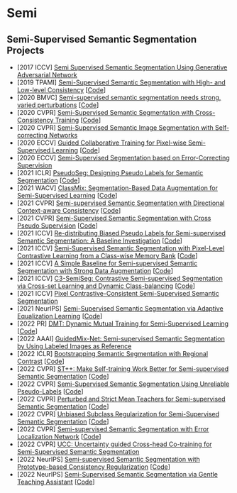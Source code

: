# Semi
## Semi-Supervised Semantic Segmentation Projects

- [2017 ICCV] [Semi Supervised Semantic Segmentation Using Generative Adversarial Network](https://openaccess.thecvf.com/content_ICCV_2017/papers/Souly__Semi_Supervised_ICCV_2017_paper.pdf)
- [2019 TPAMI] [Semi-Supervised Semantic Segmentation with High- and Low-level Consistency](https://arxiv.org/abs/1908.05724) [[Code](https://github.com/sud0301/semisup-semseg)]
- [2020 BMVC] [Semi-supervised semantic segmentation needs strong, varied perturbations](https://arxiv.org/abs/1906.01916) [[Code](https://github.com/Britefury/cutmix-semisup-seg)]
- [2020 CVPR] [Semi-Supervised Semantic Segmentation with Cross-Consistency Training](https://arxiv.org/abs/2003.09005) [[Code](https://github.com/yassouali/CCT)]
- [2020 CVPR] [Semi-Supervised Semantic Image Segmentation with Self-correcting Networks](https://arxiv.org/abs/1811.07073)
- [2020 ECCV] [Guided Collaborative Training for Pixel-wise Semi-Supervised Learning](https://arxiv.org/abs/2008.05258) [[Code](https://github.com/ZHKKKe/PixelSSL)]
- [2020 ECCV] [Semi-Supervised Segmentation based on Error-Correcting Supervision](https://www.ecva.net/papers/eccv_2020/papers_ECCV/papers/123740137.pdf)
- [2021 ICLR] [PseudoSeg: Designing Pseudo Labels for Semantic Segmentation](https://arxiv.org/abs/2010.09713) [[Code](https://github.com/googleinterns/wss)]
- [2021 WACV] [ClassMix: Segmentation-Based Data Augmentation for Semi-Supervised Learning](https://arxiv.org/abs/2007.07936) [[Code](https://github.com/WilhelmT/ClassMix)]
- [2021 CVPR] [Semi-supervised Semantic Segmentation with Directional Context-aware Consistency](https://arxiv.org/abs/2106.14133) [[Code](https://github.com/dvlab-research/Context-Aware-Consistency)]
- [2021 CVPR] [Semi-Supervised Semantic Segmentation with Cross Pseudo Supervision](https://arxiv.org/abs/2106.01226) [[Code](https://github.com/charlesCXK/TorchSemiSeg)]
- [2021 ICCV] [Re-distributing Biased Pseudo Labels for Semi-supervised Semantic Segmentation: A Baseline Investigation](https://arxiv.org/abs/2107.11279) [[Code](https://github.com/CVMI-Lab/DARS)]
- [2021 ICCV] [Semi-Supervised Semantic Segmentation with Pixel-Level Contrastive Learning from a Class-wise Memory Bank](https://arxiv.org/abs/2104.13415) [[Code](https://github.com/Shathe/SemiSeg-Contrastive)]
- [2021 ICCV] [A Simple Baseline for Semi-supervised Semantic Segmentation with Strong Data Augmentation](https://arxiv.org/abs/2104.07256) [[Code](https://github.com/jianlong-yuan/SimpleBaseline)]
- [2021 ICCV] [C3-SemiSeg: Contrastive Semi-supervised Segmentation via Cross-set Learning and Dynamic Class-balancing](https://openaccess.thecvf.com/content/ICCV2021/papers/Zhou_C3-SemiSeg_Contrastive_Semi-Supervised_Segmentation_via_Cross-Set_Learning_and_Dynamic_Class-Balancing_ICCV_2021_paper.pdf) [[Code](https://github.com/SIAAAAAA/C3-SemiSeg)]
- [2021 ICCV] [Pixel Contrastive-Consistent Semi-Supervised Semantic Segmentation](https://arxiv.org/abs/2108.09025)
- [2021 NeurIPS] [Semi-Supervised Semantic Segmentation via Adaptive Equalization Learning](https://arxiv.org/abs/2110.05474) [[Code](https://github.com/hzhupku/semiseg-ael)]
- [2022 PR] [DMT: Dynamic Mutual Training for Semi-Supervised Learning](https://arxiv.org/abs/2004.08514) [[Code](https://github.com/voldemortX/DST-CBC)]
- [2022 AAAI] [GuidedMix-Net: Semi-supervised Semantic Segmentation by Using Labeled Images as Reference](https://arxiv.org/abs/2112.14015)
- [2022 ICLR] [Bootstrapping Semantic Segmentation with Regional Contrast](https://arxiv.org/abs/2104.04465) [[Code](https://github.com/lorenmt/reco)]
- [2022 CVPR] [ST++: Make Self-training Work Better for Semi-supervised Semantic Segmentation](https://arxiv.org/abs/2106.05095) [[Code](https://github.com/LiheYoung/ST-PlusPlus)]
- [2022 CVPR] [Semi-Supervised Semantic Segmentation Using Unreliable Pseudo-Labels](https://arxiv.org/abs/2203.03884) [[Code](https://github.com/Haochen-Wang409/U2PL)]
- [2022 CVPR] [Perturbed and Strict Mean Teachers for Semi-supervised Semantic Segmentation](https://arxiv.org/abs/2111.12903) [[Code](https://github.com/yyliu01/ps-mt)]
- [2022 CVPR] [Unbiased Subclass Regularization for Semi-Supervised Semantic Segmentation](https://openaccess.thecvf.com/content/CVPR2022/papers/Guan_Unbiased_Subclass_Regularization_for_Semi-Supervised_Semantic_Segmentation_CVPR_2022_paper.pdf) [[Code](https://github.com/Dayan-Guan/USRN)]
- [2022 CVPR] [Semi-supervised Semantic Segmentation with Error Localization Network](https://arxiv.org/abs/2204.02078) [[Code](https://github.com/kinux98/SSL_ELN)]
- [2022 CVPR] [UCC: Uncertainty guided Cross-head Co-training for Semi-Supervised Semantic Segmentation](https://arxiv.org/abs/2205.10334)
- [2022 NeurIPS] [Semi-supervised Semantic Segmentation with Prototype-based Consistency Regularization](https://arxiv.org/pdf/2210.04388.pdf) [[Code](https://github.com/HeimingX/semi_seg_proto)]
- [2022 NeurIPS] [Semi-Supervised Semantic Segmentation via Gentle Teaching Assistant](https://arxiv.org/pdf/2301.07340.pdf) [[Code](https://github.com/Jin-Ying/GTA-Seg)]
